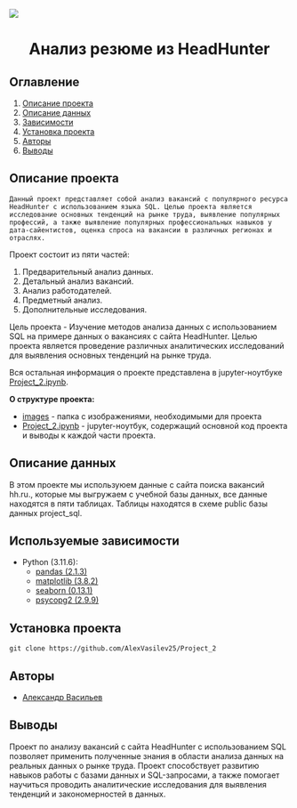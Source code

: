 ![](./images\gradient-sql-illustration_52683-80408.avif)
# <center> Анализ резюме из HeadHunter </center>
## Оглавление
1. [Описание проекта](#Описание-проекта)
2. [Описание данных](#Описание-данных)
3. [Зависимости](#Зависимости)
4. [Установка проекта](#Установка-проекта)
5. [Авторы](#Авторы)
6. [Выводы](Использование-проекта)

## Описание проекта

`Данный проект представляет собой анализ вакансий с популярного ресурса HeadHunter с использованием языка SQL. Целью проекта является исследование основных тенденций на рынке труда, выявление популярных профессий, а также выявление популярных профессиональных навыков у дата-сайентистов, оценка спроса на вакансии в различных регионах и отраслях.`


Проект состоит из пяти частей:
1. Предварительный анализ данных.
2. Детальный анализ вакансий.
3. Анализ работодателей.
4. Предметный анализ.
5. Дополнительные исследования.


Цель проекта - Изучение методов анализа данных с использованием SQL на примере данных о вакансиях с сайта HeadHunter. Целью проекта является проведение различных аналитических исследований для выявления основных тенденций на рынке труда.

Вся остальная информация о проекте представлена в jupyter-ноутбуке [Project_2.ipynb](./Project_2_Анализ_вакансий.ipynb).

**О структуре проекта:**
* [images](./images) - папка с изображениями, необходимыми для проекта 
* [Project_2.ipynb](./Project_2_Анализ_вакансий.ipynb) - jupyter-ноутбук, содержащий основной код проекта и выводы к каждой части проекта.


## Описание данных
В этом проекте мы используюем данные с сайта поиска вакансий hh.ru., которые мы выгружаем с учебной базы данных, все данные находятся в пяти таблицах. Таблицы находятся в схеме public базы данных project_sql.

## Используемые зависимости
* Python (3.11.6):
    * [pandas (2.1.3)](https://pandas.pydata.org)
    * [matplotlib (3.8.2)](https://matplotlib.org)
    * [seaborn (0.13.1)](https://seaborn.pydata.org)
    * [psycopg2 (2.9.9)](https://psycopg.org)

## Установка проекта

```
git clone https://github.com/AlexVasilev25/Project_2
```
## Авторы

* [Александр Васильев](https://t.me/alex_vasilev13)

## Выводы

Проект по анализу вакансий с сайта HeadHunter с использованием SQL позволяет применить полученные знания в области анализа данных на реальных данных о рынке труда. Проект способствует развитию навыков работы с базами данных и SQL-запросами, а также помогает научиться проводить аналитические исследования для выявления тенденций и закономерностей в данных.